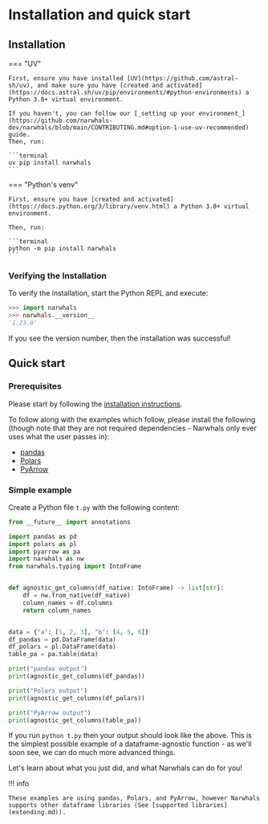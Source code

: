 # Installation and quick start

## Installation

=== "UV"

    First, ensure you have installed [UV](https://github.com/astral-sh/uv), and make sure you have [created and activated](https://docs.astral.sh/uv/pip/environments/#python-environments) a Python 3.8+ virtual environment.

    If you haven't, you can follow our [_setting up your environment_](https://github.com/narwhals-dev/narwhals/blob/main/CONTRIBUTING.md#option-1-use-uv-recommended) guide.
    Then, run:

    ```terminal
    uv pip install narwhals
    ```

=== "Python's venv"

    First, ensure you have [created and activated](https://docs.python.org/3/library/venv.html) a Python 3.8+ virtual environment.

    Then, run:

    ```terminal
    python -m pip install narwhals
    ```

### Verifying the Installation

To verify the installation, start the Python REPL and execute:

```python
>>> import narwhals
>>> narwhals.__version__
'1.23.0'
```

If you see the version number, then the installation was successful!

## Quick start

### Prerequisites

Please start by following the [installation instructions](installation.md).

To follow along with the examples which follow, please install the following (though note that
they are not required dependencies - Narwhals only ever uses what the user passes in):

- [pandas](https://pandas.pydata.org/docs/getting_started/install.html)
- [Polars](https://pola-rs.github.io/polars/user-guide/installation/)
- [PyArrow](https://arrow.apache.org/docs/python/install.html)

### Simple example

Create a Python file `t.py` with the following content:

```python exec="1" source="above" session="quickstart" result="python"
from __future__ import annotations

import pandas as pd
import polars as pl
import pyarrow as pa
import narwhals as nw
from narwhals.typing import IntoFrame


def agnostic_get_columns(df_native: IntoFrame) -> list[str]:
    df = nw.from_native(df_native)
    column_names = df.columns
    return column_names


data = {"a": [1, 2, 3], "b": [4, 5, 6]}
df_pandas = pd.DataFrame(data)
df_polars = pl.DataFrame(data)
table_pa = pa.table(data)

print("pandas output")
print(agnostic_get_columns(df_pandas))

print("Polars output")
print(agnostic_get_columns(df_polars))

print("PyArrow output")
print(agnostic_get_columns(table_pa))
```

If you run `python t.py` then your output should look like the above.
This is the simplest possible example of a dataframe-agnostic function - as we'll soon
see, we can do much more advanced things.

Let's learn about what you just did, and what Narwhals can do for you!

!!! info

    These examples are using pandas, Polars, and PyArrow, however Narwhals
    supports other dataframe libraries (See [supported libraries](extending.md)).
